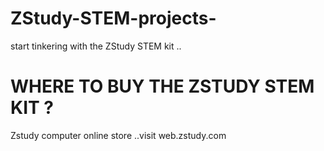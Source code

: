 # ZStudy-STEM-projects-
start tinkering with the ZStudy STEM kit ..

# WHERE TO BUY THE ZSTUDY STEM KIT ?
Zstudy computer online store ..visit web.zstudy.com
